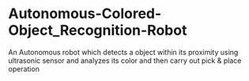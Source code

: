 # Autonomous-Colored-Object_Recognition-Robot
An Autonomous robot which detects a object within its proximity using ultrasonic sensor and analyzes its color and then carry out pick &amp; place operation
